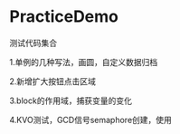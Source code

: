 # PracticeDemo
测试代码集合

1.单例的几种写法，画圆，自定义数据归档       

2.新增扩大按钮点击区域      

3.block的作用域，捕获变量的变化

4.KVO测试，GCD信号semaphore创建，使用

